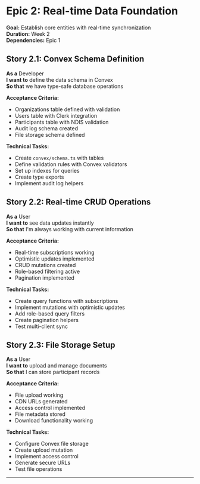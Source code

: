 # Epic 2: Real-time Data Foundation
**Goal:** Establish core entities with real-time synchronization  
**Duration:** Week 2  
**Dependencies:** Epic 1  

## Story 2.1: Convex Schema Definition
**As a** Developer  
**I want to** define the data schema in Convex  
**So that** we have type-safe database operations  

**Acceptance Criteria:**
- Organizations table defined with validation
- Users table with Clerk integration
- Participants table with NDIS validation
- Audit log schema created
- File storage schema defined

**Technical Tasks:**
- Create `convex/schema.ts` with tables
- Define validation rules with Convex validators
- Set up indexes for queries
- Create type exports
- Implement audit log helpers

## Story 2.2: Real-time CRUD Operations
**As a** User  
**I want to** see data updates instantly  
**So that** I'm always working with current information  

**Acceptance Criteria:**
- Real-time subscriptions working
- Optimistic updates implemented
- CRUD mutations created
- Role-based filtering active
- Pagination implemented

**Technical Tasks:**
- Create query functions with subscriptions
- Implement mutations with optimistic updates
- Add role-based query filters
- Create pagination helpers
- Test multi-client sync

## Story 2.3: File Storage Setup
**As a** User  
**I want to** upload and manage documents  
**So that** I can store participant records  

**Acceptance Criteria:**
- File upload working
- CDN URLs generated
- Access control implemented
- File metadata stored
- Download functionality working

**Technical Tasks:**
- Configure Convex file storage
- Create upload mutation
- Implement access control
- Generate secure URLs
- Test file operations

---
